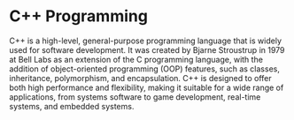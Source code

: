 # C++ Programming
C++ is a high-level, general-purpose programming language that is widely used for software development. It was created by Bjarne Stroustrup in 1979 at Bell Labs as an extension of the C programming language, with the addition of object-oriented programming (OOP) features, such as classes, inheritance, polymorphism, and encapsulation. C++ is designed to offer both high performance and flexibility, making it suitable for a wide range of applications, from systems software to game development, real-time systems, and embedded systems.
